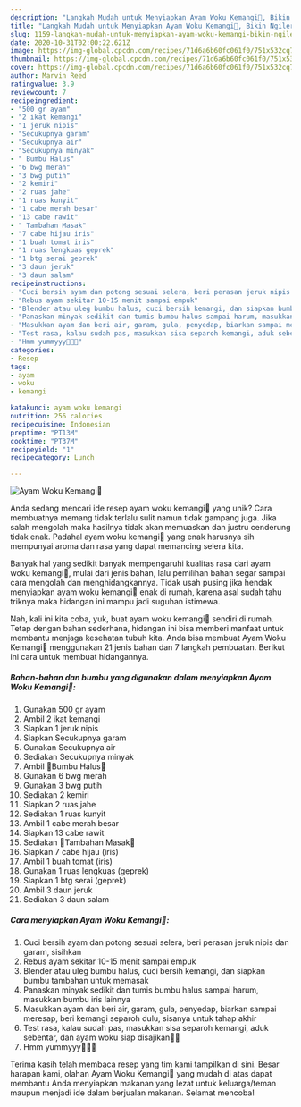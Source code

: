 ```yaml
---
description: "Langkah Mudah untuk Menyiapkan Ayam Woku Kemangi🌿, Bikin Ngiler"
title: "Langkah Mudah untuk Menyiapkan Ayam Woku Kemangi🌿, Bikin Ngiler"
slug: 1159-langkah-mudah-untuk-menyiapkan-ayam-woku-kemangi-bikin-ngiler
date: 2020-10-31T02:00:22.621Z
image: https://img-global.cpcdn.com/recipes/71d6a6b60fc061f0/751x532cq70/ayam-woku-kemangi🌿-foto-resep-utama.jpg
thumbnail: https://img-global.cpcdn.com/recipes/71d6a6b60fc061f0/751x532cq70/ayam-woku-kemangi🌿-foto-resep-utama.jpg
cover: https://img-global.cpcdn.com/recipes/71d6a6b60fc061f0/751x532cq70/ayam-woku-kemangi🌿-foto-resep-utama.jpg
author: Marvin Reed
ratingvalue: 3.9
reviewcount: 7
recipeingredient:
- "500 gr ayam"
- "2 ikat kemangi"
- "1 jeruk nipis"
- "Secukupnya garam"
- "Secukupnya air"
- "Secukupnya minyak"
- " Bumbu Halus"
- "6 bwg merah"
- "3 bwg putih"
- "2 kemiri"
- "2 ruas jahe"
- "1 ruas kunyit"
- "1 cabe merah besar"
- "13 cabe rawit"
- " Tambahan Masak"
- "7 cabe hijau iris"
- "1 buah tomat iris"
- "1 ruas lengkuas geprek"
- "1 btg serai geprek"
- "3 daun jeruk"
- "3 daun salam"
recipeinstructions:
- "Cuci bersih ayam dan potong sesuai selera, beri perasan jeruk nipis dan garam, sisihkan"
- "Rebus ayam sekitar 10-15 menit sampai empuk"
- "Blender atau uleg bumbu halus, cuci bersih kemangi, dan siapkan bumbu tambahan untuk memasak"
- "Panaskan minyak sedikit dan tumis bumbu halus sampai harum, masukkan bumbu iris lainnya"
- "Masukkan ayam dan beri air, garam, gula, penyedap, biarkan sampai meresap, beri kemangi separoh dulu, sisanya untuk tahap akhir"
- "Test rasa, kalau sudah pas, masukkan sisa separoh kemangi, aduk sebentar, dan ayam woku siap disajikan🤤😍"
- "Hmm yummyyy🤤🤤🤤"
categories:
- Resep
tags:
- ayam
- woku
- kemangi

katakunci: ayam woku kemangi 
nutrition: 256 calories
recipecuisine: Indonesian
preptime: "PT13M"
cooktime: "PT37M"
recipeyield: "1"
recipecategory: Lunch

---
```



![Ayam Woku Kemangi🌿](https://img-global.cpcdn.com/recipes/71d6a6b60fc061f0/751x532cq70/ayam-woku-kemangi🌿-foto-resep-utama.jpg)

Anda sedang mencari ide resep ayam woku kemangi🌿 yang unik? Cara membuatnya memang tidak terlalu sulit namun tidak gampang juga. Jika salah mengolah maka hasilnya tidak akan memuaskan dan justru cenderung tidak enak. Padahal ayam woku kemangi🌿 yang enak harusnya sih mempunyai aroma dan rasa yang dapat memancing selera kita.



Banyak hal yang sedikit banyak mempengaruhi kualitas rasa dari ayam woku kemangi🌿, mulai dari jenis bahan, lalu pemilihan bahan segar sampai cara mengolah dan menghidangkannya. Tidak usah pusing jika hendak menyiapkan ayam woku kemangi🌿 enak di rumah, karena asal sudah tahu triknya maka hidangan ini mampu jadi suguhan istimewa.


Nah, kali ini kita coba, yuk, buat ayam woku kemangi🌿 sendiri di rumah. Tetap dengan bahan sederhana, hidangan ini bisa memberi manfaat untuk membantu menjaga kesehatan tubuh kita. Anda bisa membuat Ayam Woku Kemangi🌿 menggunakan 21 jenis bahan dan 7 langkah pembuatan. Berikut ini cara untuk membuat hidangannya.

<!--inarticleads1-->

##### Bahan-bahan dan bumbu yang digunakan dalam menyiapkan Ayam Woku Kemangi🌿:

1. Gunakan 500 gr ayam
1. Ambil 2 ikat kemangi
1. Siapkan 1 jeruk nipis
1. Siapkan Secukupnya garam
1. Gunakan Secukupnya air
1. Sediakan Secukupnya minyak
1. Ambil  🍁Bumbu Halus🍁
1. Gunakan 6 bwg merah
1. Gunakan 3 bwg putih
1. Sediakan 2 kemiri
1. Siapkan 2 ruas jahe
1. Sediakan 1 ruas kunyit
1. Ambil 1 cabe merah besar
1. Siapkan 13 cabe rawit
1. Sediakan  🍁Tambahan Masak🍁
1. Siapkan 7 cabe hijau (iris)
1. Ambil 1 buah tomat (iris)
1. Gunakan 1 ruas lengkuas (geprek)
1. Siapkan 1 btg serai (geprek)
1. Ambil 3 daun jeruk
1. Sediakan 3 daun salam




<!--inarticleads2-->

##### Cara menyiapkan Ayam Woku Kemangi🌿:

1. Cuci bersih ayam dan potong sesuai selera, beri perasan jeruk nipis dan garam, sisihkan
1. Rebus ayam sekitar 10-15 menit sampai empuk
1. Blender atau uleg bumbu halus, cuci bersih kemangi, dan siapkan bumbu tambahan untuk memasak
1. Panaskan minyak sedikit dan tumis bumbu halus sampai harum, masukkan bumbu iris lainnya
1. Masukkan ayam dan beri air, garam, gula, penyedap, biarkan sampai meresap, beri kemangi separoh dulu, sisanya untuk tahap akhir
1. Test rasa, kalau sudah pas, masukkan sisa separoh kemangi, aduk sebentar, dan ayam woku siap disajikan🤤😍
1. Hmm yummyyy🤤🤤🤤




Terima kasih telah membaca resep yang tim kami tampilkan di sini. Besar harapan kami, olahan Ayam Woku Kemangi🌿 yang mudah di atas dapat membantu Anda menyiapkan makanan yang lezat untuk keluarga/teman maupun menjadi ide dalam berjualan makanan. Selamat mencoba!
